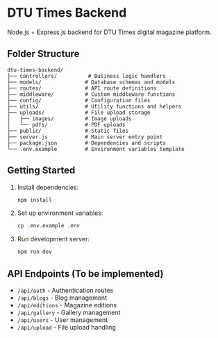 # DTU Times Backend

Node.js + Express.js backend for DTU Times digital magazine platform.

## Folder Structure

```
dtu-times-backend/
├── controllers/          # Business logic handlers
├── models/              # Database schemas and models
├── routes/              # API route definitions
├── middleware/          # Custom middleware functions
├── config/              # Configuration files
├── utils/               # Utility functions and helpers
├── uploads/             # File upload storage
│   ├── images/          # Image uploads
│   └── pdfs/            # PDF uploads
├── public/              # Static files
├── server.js            # Main server entry point
├── package.json         # Dependencies and scripts
└── .env.example         # Environment variables template
```

## Getting Started

1. Install dependencies:
   ```bash
   npm install
   ```

2. Set up environment variables:
   ```bash
   cp .env.example .env
   ```

3. Run development server:
   ```bash
   npm run dev
   ```

## API Endpoints (To be implemented)

- `/api/auth` - Authentication routes
- `/api/blogs` - Blog management
- `/api/editions` - Magazine editions
- `/api/gallery` - Gallery management
- `/api/users` - User management
- `/api/upload` - File upload handling
